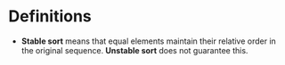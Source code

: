 # Definitions
- **Stable sort** means that equal elements maintain their relative order in the original sequence. **Unstable sort** does not guarantee this.